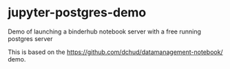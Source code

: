 # jupyter-postgres-demo
Demo of launching a binderhub notebook server with a free running postgres server

This is based on the https://github.com/dchud/datamanagement-notebook/ demo.